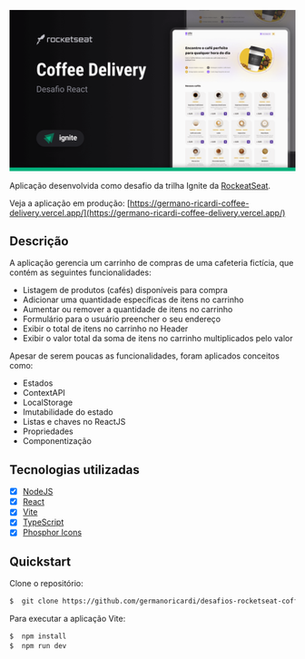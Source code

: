 ![Capa da aplicação](./app-cover.png)

Aplicação desenvolvida como desafio da trilha Ignite da [RockeatSeat](https://rocketseat.com.br/?utm_source=aluno&utm_medium=germano-ricardi&utm_campaign=dev_fullstack).

Veja a aplicação em produção:
[https://germano-ricardi-coffee-delivery.vercel.app/](https://germano-ricardi-coffee-delivery.vercel.app/)

## Descrição  

A aplicação gerencia um carrinho de compras de uma cafeteria fictícia, que contém as seguintes funcionalidades:
*   Listagem de produtos (cafés) disponíveis para compra
*   Adicionar uma quantidade específicas de itens no carrinho
*   Aumentar ou remover a quantidade de itens no carrinho
*   Formulário para o usuário preencher o seu endereço
*   Exibir o total de itens no carrinho no Header
*   Exibir o valor total da soma de itens no carrinho multiplicados pelo valor

Apesar de serem poucas as funcionalidades, foram aplicados conceitos como:
*   Estados
*   ContextAPI
*   LocalStorage
*   Imutabilidade do estado
*   Listas e chaves no ReactJS
*   Propriedades
*   Componentização

## Tecnologias utilizadas

* [x] [NodeJS](https://nodejs.org/en/)
* [x] [React](https://reactjs.org/)
* [x] [Vite](https://vitejs.dev/)
* [x] [TypeScript](https://www.typescriptlang.org/)
* [x] [Phosphor Icons](https://phosphoricons.com/)  

## Quickstart
Clone o repositório:
```sh
$  git clone https://github.com/germanoricardi/desafios-rocketseat-coffee-delivery.git
```
Para executar a aplicação Vite:
```sh
$  npm install
$  npm run dev
```